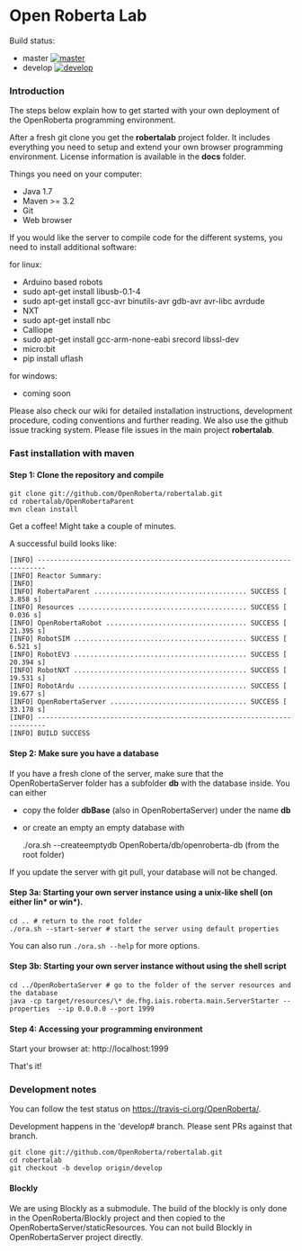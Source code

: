 Open Roberta Lab
================

Build status:

* master [![master](https://travis-ci.org/OpenRoberta/robertalab.svg?branch=master)](https://travis-ci.org/OpenRoberta/robertalab/builds)
* develop [![develop](https://travis-ci.org/OpenRoberta/robertalab.svg?branch=develop)](https://travis-ci.org/OpenRoberta/robertalab/builds)

### Introduction

The steps below explain how to get started with your own deployment of the
OpenRoberta programming environment.

After a fresh git clone you get the **robertalab** project folder.
It includes everything you need to setup and extend your own browser programming
environment. License information is available in the **docs** folder.

Things you need on your computer:

* Java 1.7
* Maven >= 3.2
* Git
* Web browser

If you would like the server to compile code for the different systems, you need to install additional software:

for linux:
* Arduino based robots
 * sudo apt-get install libusb-0.1-4
 * sudo apt-get install gcc-avr binutils-avr gdb-avr avr-libc avrdude
* NXT
 * sudo apt-get install nbc
* Calliope
 * sudo apt-get install gcc-arm-none-eabi srecord libssl-dev
* micro:bit
 * pip install uflash
 
for windows:
* coming soon


Please also check our wiki for detailed installation instructions, development procedure, coding conventions and further reading. We also use the github issue tracking system. Please file issues in the main project **robertalab**.


### Fast installation with maven

#### Step 1: Clone the repository and compile

    git clone git://github.com/OpenRoberta/robertalab.git
    cd robertalab/OpenRobertaParent
    mvn clean install

Get a coffee! Might take a couple of minutes.

A successful build looks like:

    [INFO] ------------------------------------------------------------------------
    [INFO] Reactor Summary:
    [INFO] 
    [INFO] RobertaParent ...................................... SUCCESS [  3.858 s]
    [INFO] Resources .......................................... SUCCESS [  0.036 s]
    [INFO] OpenRobertaRobot ................................... SUCCESS [ 21.395 s]
    [INFO] RobotSIM ........................................... SUCCESS [  6.521 s]
    [INFO] RobotEV3 ........................................... SUCCESS [ 20.394 s]
    [INFO] RobotNXT ........................................... SUCCESS [ 19.531 s]
    [INFO] RobotArdu .......................................... SUCCESS [ 19.677 s]
    [INFO] OpenRobertaServer .................................. SUCCESS [ 33.178 s]
    [INFO] ------------------------------------------------------------------------
    [INFO] BUILD SUCCESS
    
#### Step 2: Make sure you have a database
If you have a fresh clone of the server, make sure that the OpenRobertaServer folder has a subfolder **db** with the database inside. You can either 
* copy the folder **dbBase** (also in OpenRobertaServer) under the name **db**
* or create an empty an empty database with

    ./ora.sh --createemptydb OpenRoberta/db/openroberta-db (from the root folder)
    
If you update the server with git pull, your database will not be changed. 

#### Step 3a: Starting your own server instance using a unix-like shell (on either lin* or win*).

    cd .. # return to the root folder
    ./ora.sh --start-server # start the server using default properties

You can also run `./ora.sh --help` for more options.

#### Step 3b: Starting your own server instance without using the shell script

    cd ../OpenRobertaServer # go to the folder of the server resources and the database
    java -cp target/resources/\* de.fhg.iais.roberta.main.ServerStarter --properties  --ip 0.0.0.0 --port 1999

#### Step 4: Accessing your programming environment

Start your browser at: http://localhost:1999


That's it!

### Development notes

You can follow the test status on https://travis-ci.org/OpenRoberta/.

Development happens in the 'develop# branch. Please sent PRs against that
branch.

    git clone git://github.com/OpenRoberta/robertalab.git
    cd robertalab
    git checkout -b develop origin/develop

#### Blockly

We are using Blockly as a submodule. The build of the blockly is only done in
the OpenRoberta/Blockly project and then copied to the
OpenRobertaServer/staticResources. You can not build Blockly in
OpenRobertaServer project directly.

